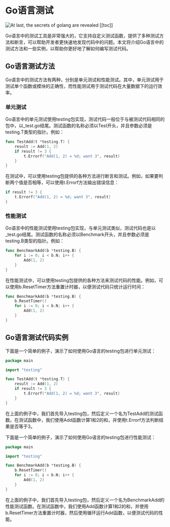 # Go语言测试

![At last, the secrets of golang are revealed](https://typora-1300715298.cos.ap-shanghai.myqcloud.com//blog20230301230835.png)
[[toc]]


Go语言中的测试工具是非常强大的，它支持自定义测试函数，提供了多种测试方法和断言，可以帮助开发者更快速地发现代码中的问题。本文将介绍Go语言中的测试方法和一些实例，以帮助你更好地了解如何编写测试代码。

## Go语言测试方法

Go语言中的测试方法有两种，分别是单元测试和性能测试。其中，单元测试用于测试单个函数或模块的正确性，而性能测试用于测试代码在大量数据下的运行效率。

### 单元测试

Go语言中的单元测试使用testing包实现，测试代码一般位于与被测试代码相同的包中，以_test.go结尾。测试函数的名称必须以Test开头，并且参数必须是testing.T类型的指针。例如：

```go
func TestAdd(t *testing.T) {
    result := Add(1, 2)
    if result != 3 {
        t.Errorf("Add(1, 2) = %d; want 3", result)
    }
}

```

在测试中，可以使用testing包提供的各种方法进行断言和测试。例如，如果要判断两个值是否相等，可以使用t.Errorf方法输出错误信息：

```go
if result != 3 {
    t.Errorf("Add(1, 2) = %d; want 3", result)
}

```

### 性能测试

Go语言中的性能测试使用testing包实现，与单元测试类似，测试代码也是以_test.go结尾。测试函数的名称必须以Benchmark开头，并且参数必须是testing.B类型的指针。例如：

```go
func BenchmarkAdd(b *testing.B) {
    for i := 0; i < b.N; i++ {
        Add(1, 2)
    }
}

```

在性能测试中，可以使用testing包提供的各种方法来测试代码的性能。例如，可以使用b.ResetTimer方法重置计时器，以便测试代码只统计运行时间：

```go
func BenchmarkAdd(b *testing.B) {
    b.ResetTimer()
    for i := 0; i < b.N; i++ {
        Add(1, 2)
    }
}

```

## Go语言测试代码实例

下面是一个简单的例子，演示了如何使用Go语言的testing包进行单元测试：

```go
package main

import "testing"

func TestAdd(t *testing.T) {
    result := Add(1, 2)
    if result != 3 {
        t.Errorf("Add(1, 2) = %d; want 3", result)
    }
}

```

在上面的例子中，我们首先导入testing包，然后定义一个名为TestAdd的测试函数。在测试函数中，我们使用Add函数计算1和2的和，并使用t.Errorf方法判断结果是否等于3。

下面是一个简单的例子，演示了如何使用Go语言的testing包进行性能测试：

```go
package main

import "testing"

func BenchmarkAdd(b *testing.B) {
    b.ResetTimer()
    for i := 0; i < b.N; i++ {
        Add(1, 2)
    }
}

```

在上面的例子中，我们首先导入testing包，然后定义一个名为BenchmarkAdd的性能测试函数。在测试函数中，我们使用Add函数计算1和2的和，并使用b.ResetTimer方法重置计时器，然后使用循环运行Add函数，以便测试代码的性能。

